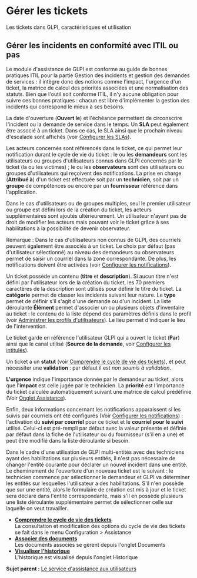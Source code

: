 Gérer les tickets
=================

Les tickets dans GLPI, caractéristiques et utilisation

Gérer les incidents en conformité avec ITIL ou pas
--------------------------------------------------

Le module d'assistance de GLPI est conforme au guide de bonnes pratiques
ITIL pour la partie Gestion des incidents et gestion des demandes de
services : il intègre donc des notions comme l'impact, l'urgence d'un
ticket, la matrice de calcul des priorités associées et une
normalisation des statuts. Bien que l'outil soit conforme ITIL, il n'y
aucune obligation pour suivre ces bonnes pratiques : chacun est libre
d'implémenter la gestion des incidents qui correspond le mieux à ses
besoins.

La date d'ouverture (**Ouvert le**) et l'échéance permettent de
circonscrire l'incident ou la demande de service dans le temps. Un
**SLA** peut également être associé à un ticket. Dans ce cas, le SLA
ainsi que le prochain niveau d'escalade sont affichés (voir [Configurer
les
SLAs](config_sla.html "Dans GLPI, administrer les SLAs peut se faire à partir du menu Configuration > SLAs.")).

Les acteurs concernés sont référencés dans le ticket, ce qui permet leur
notification durant le cycle de vie du ticket : le ou les **demandeurs**
sont les utilisateurs ou groupes d'utilisateurs connus dans GLPI
concernés par le ticket (la ou les victimes) ; le ou les
**observateurs** sont des utilisateurs ou groupes d'utilisateurs qui
reçoivent des notifications. La prise en charge (**Attribué à**) d'un
ticket est effectuée soit par un **technicien**, soit par un **groupe**
de compétences ou encore par un **fournisseur** référencé dans
l'application.

Dans le cas d'utilisateurs ou de groupes multiples, seul le premier
utilisateur ou groupe est défini lors de la création du ticket, les
acteurs supplémentaires sont ajoutés ultérieurement. Un utilisateur
n'ayant pas de droit de modifier les acteurs mais pouvant voir le ticket
grâce à ses habilitations à la possibilité de devenir observateur.

Remarque : Dans le cas d'utilisateurs non connus de GLPI, des courriels
peuvent également être associés à un ticket. Le choix par défaut (pas
d'utilisateur sélectionné) au niveau des demandeurs ou observateurs
permet de saisir un courriel dans la zone correspondante. De plus, les
notifications doivent être activées (voir [Configurer les
notifications](config_notification.html "Les notifications se configurent depuis le menu Configuration > Notifications ;")).

Un ticket possède un contenu (**titre** et **description**). Si aucun
titre n'est défini par l'utilisateur lors de la création du ticket, les
70 premiers caractères de la description sont utilisés pour définir le
titre du ticket. La **catégorie** permet de classer les incidents
suivant leur nature. Le **type** permet de définir s'il s'agit d'une
demande ou d'un incident. La liste déroulante **Élément** permet
d'associer un ou plusieurs objets d'inventaire au ticket : le contenu de
la liste dépend des paramètres définis dans le profil (voir [Administrer
les profils
d'utilisateurs](administration_profile.html "Dans GLPI, administrer les profils peut se faire à partir du menu Administration > Profils.")).
Le lieu permet d'indiquer le lieu de l'intervention.

Le ticket garde en référence l'utilisateur GLPI qui a ouvert le ticket
(**Par**) ainsi que le canal utilisé (**Source de la demande**, voir
[Configurer les
intitulés](config_dropdown.html "Les intitulés se configurent depuis le menu Configuration > Intitulés")).

Un ticket a un **statut** (voir [Comprendre le cycle de vie des
tickets](helpdesk_lifecycle.html "La consultation et modification des options du cycle de vie des tickets se fait dans le menu Configuration > Assistance")),
et peut nécessiter une **validation** : par défaut il est *non soumis à
validation*.

**L'urgence** indique l'importance donnée par le demandeur au ticket,
alors que l'**impact** est celle jugée par le technicien. La
**priorité** est l'importance du ticket calculée automatiquement suivant
une matrice de calcul prédéfinie (Voir [Onglet
Assistance](config_common_assist.html "Cet onglet permet de paramétrer le comportement de la partie assistance de GLPI.")).

Enfin, deux informations concernant les notifications apparaissent si
les suivis par courriels ont été configurés (Voir [Configurer les
notifications](config_notification.html "Les notifications se configurent depuis le menu Configuration > Notifications ;"))
: l'activation du **suivi par courriel** pour ce ticket et le **courriel
pour le suivi** utilisé. Celui-ci est pré-rempli par défaut avec la
valeur présente et définie par défaut dans la fiche de l'utilisateur ou
du fournisseur (s'il en a une) et peut être modifié dans la liste
déroulante si besoin.

Dans le cadre d'une utilisation de GLPI multi-entités avec des
techniciens ayant des habilitations sur plusieurs entités, il n'est pas
nécessaire de changer l'entité courante pour déclarer un nouvel incident
dans une entité. Le cheminement de l'ouverture d'un nouveau ticket est
le suivant : le technicien commence par sélectionner le demandeur et
GLPI va déterminer les entités sur lesquelles l'utilisateur a des
habilitations. S'il n'en possède que sur une entité, alors le formulaire
de création est mis à jour et le ticket sera déclaré dans l'entité
correspondante, mais s'il en possède plusieurs une liste déroulante
supplémentaire permet de sélectionner celle sur laquelle on veut
travailler.

-   **[Comprendre le cycle de vie des
    tickets](../glpi/helpdesk_lifecycle.html)**\
     La consultation et modification des options du cycle de vie des
    tickets se fait dans le menu Configuration \> Assistance
-   **[Associer des documents](../glpi/inventory_document.html)**\
     Les documents associés se gèrent depuis l'onglet Documents
-   **[Visualiser l'historique](../glpi/inventory_log.html)**\
     L'historique est visualisé depuis l'onglet Historique

**Sujet parent :** [Le service d'assistance aux
utilisateurs](../glpi/helpdesk.html "Le service d'Assistance aux utilisateurs de GLPI")
